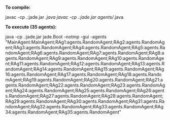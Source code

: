 **To compile:**

javac -cp .:jade.jar *.java
javac -cp .:jade.jar agents/*.java


**To execute (35 agents):**

java -cp .:jade.jar jade.Boot -notmp -gui -agents "MainAgent:MainAgent;RAg1:agents.RandomAgent;RAg2:agents.RandomAgent;RAg3:agents.RandomAgent;RAg4:agents.RandomAgent;RAg5:agents.RandomAgent;RAg6:agents.RandomAgent;RAg7:agents.RandomAgent;RAg8:agents.RandomAgent;RAg9:agents.RandomAgent;RAg10:agents.RandomAgent;RAg11:agents.RandomAgent;RAg12:agents.RandomAgent;RAg13:agents.RandomAgent;RAg14:agents.RandomAgent;RAg15:agents.RandomAgent;RAg16:agents.RandomAgent;RAg17:agents.RandomAgent;RAg18:agents.RandomAgent;RAg19:agents.RandomAgent;RAg20:agents.RandomAgent;RAg21:agents.RandomAgent;RAg22:agents.RandomAgent;RAg23:agents.RandomAgent;RAg24:agents.RandomAgent;RAg25:agents.RandomAgent;RAg26:agents.RandomAgent;RAg27:agents.RandomAgent;RAg28:agents.RandomAgent;RAg29:agents.RandomAgent;RAg30:agents.RandomAgent;RAg31:agents.RandomAgent;RAg32:agents.RandomAgent;RAg33:agents.RandomAgent;RAg34:agents.RandomAgent;RAg35:agents.RandomAgent"